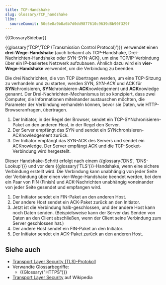 ```yaml
---
title: TCP-Handshake
slug: Glossary/TCP_handshake
l10n:
  sourceCommit: 50e5e8a9b8a6b7d0dd9877610c9639d8b90f329f
---
```


{{GlossarySidebar}}

{{glossary('TCP','TCP (Transmission Control Protocol)')}} verwendet einen **drei-Wege-Handshake** (auch bekannt als TCP-Handshake, Drei-Nachrichten-Handshake oder SYN-SYN-ACK), um eine TCP/IP-Verbindung über ein IP-basiertes Netzwerk aufzubauen. Ähnlich dazu wird ein **vier-Wege-Handshake** verwendet, um die Verbindung zu beenden.

Die drei Nachrichten, die von TCP übertragen werden, um eine TCP-Sitzung zu verhandeln und zu starten, werden SYN, _SYN-ACK_ und ACK für **SYN**chronisieren, **SYN**chronisieren-**ACK**nowledgement und **ACK**nowledge genannt. Der Drei-Nachrichten-Mechanismus ist so konzipiert, dass zwei Computer, die Informationen miteinander austauschen möchten, die Parameter der Verbindung verhandeln können, bevor sie Daten, wie HTTP-Browseranfragen, übertragen.

1. Der Initiator, in der Regel der Browser, sendet ein TCP-SYNchronisieren-Paket an den anderen Host, in der Regel den Server.
2. Der Server empfängt das SYN und sendet ein SYNchronisieren-ACKnowledgement zurück.
3. Der Initiator empfängt das SYN-ACK des Servers und sendet ein ACKnowledge. Der Server empfängt ACK und die TCP-Socket-Verbindung wird hergestellt.

Dieser Handshake-Schritt erfolgt nach einem {{glossary('DNS', 'DNS-Lookup')}} und vor dem {{glossary('TLS')}}-Handshake, wenn eine sichere Verbindung erstellt wird. Die Verbindung kann unabhängig von jeder Seite der Verbindung über einen vier-Wege-Handshake beendet werden, bei dem ein Paar von FIN (Finish) und ACK-Nachrichten unabhängig voneinander von jeder Seite gesendet und empfangen wird.

1. Der Initiator sendet ein FIN-Paket an den anderen Host.
2. Der andere Host sendet ein ACK-Paket zurück an den Initiator.
3. Jetzt ist die Verbindung halb-geschlossen, und der andere Host kann noch Daten senden. (Beispielsweise kann der Server das Senden von Daten an den Client abschließen, wenn der Client seine Verbindung zum Server geschlossen hat.)
4. Der andere Host sendet ein FIN-Paket an den Initiator.
5. Der Initiator sendet ein ACK-Paket zurück an den anderen Host.

## Siehe auch

- [Transport Layer Security (TLS)-Protokoll](/de/docs/Web/Security/Transport_Layer_Security)
- Verwandte Glossarbegriffe:
  - {{Glossary("HTTPS")}}
- [Transport Layer Security](https://en.wikipedia.org/wiki/Transport_Layer_Security) auf Wikipedia
